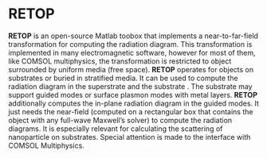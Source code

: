 # RETOP

**RETOP** is an open-source Matlab toobox that implements a near-to-far-field transformation for computing the radiation diagram. This transformation is implemented in many electromagnetic software, however for most of them, like COMSOL multiphysics, the transformation is restricted to object surrounded by uniform media (free space). **RETOP** operates for objects on substrates or buried in stratified media. It can be used to compute the radiation diagram in the superstrate and the substrate . The substrate may support guided modes or surface plasmon modes with metal layers. **RETOP** additionally computes the in-plane radiation diagram in the guided modes. It just needs the near-field (computed on a rectangular box that contains the object with any full-wave Maxwell’s solver) to compute the radiation diagrams. It is especially relevant for calculating the scattering of nanoparticle on substrates. Special attention is made to the interface with COMSOL Multiphysics.
